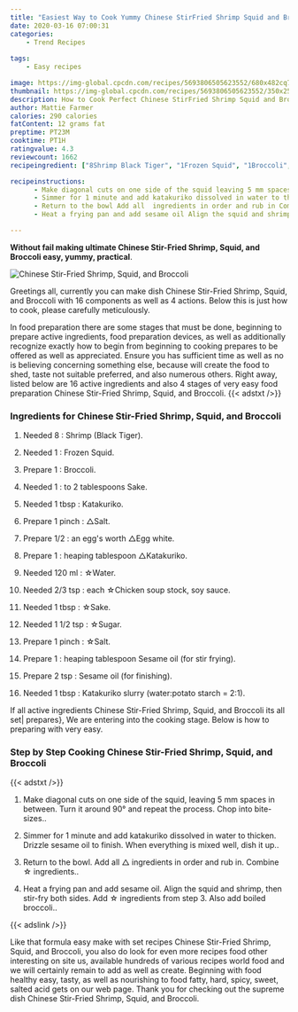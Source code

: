 ```yaml
---
title: "Easiest Way to Cook Yummy Chinese StirFried Shrimp Squid and Broccoli"
date: 2020-03-16 07:00:31
categories:
    - Trend Recipes
    
tags:
    - Easy recipes

image: https://img-global.cpcdn.com/recipes/5693806505623552/680x482cq70/chinese-stir-fried-shrimp-squid-and-broccoli-recipe-main-photo.jpg
thumbnail: https://img-global.cpcdn.com/recipes/5693806505623552/350x250cq70/chinese-stir-fried-shrimp-squid-and-broccoli-recipe-main-photo.jpg
description: How to Cook Perfect Chinese StirFried Shrimp Squid and Broccoli with 16 ingredients and 4 stages of easy cooking.
author: Mattie Farmer
calories: 290 calories
fatContent: 12 grams fat
preptime: PT23M
cooktime: PT1H
ratingvalue: 4.3
reviewcount: 1662
recipeingredient: ["8Shrimp Black Tiger", "1Frozen Squid", "1Broccoli", "1to 2 tablespoons Sake", "1 tbspKatakuriko", "1 pinchSalt", "1/2an eggs worth Egg white", "1heaping tablespoon Katakuriko", "120 mlWater", "2/3 tspeach Chicken soup stock soy sauce", "1 tbspSake", "1 1/2 tspSugar", "1 pinchSalt", "1heaping tablespoon Sesame oil for stir frying", "2 tspSesame oil for finishing", "1 tbspKatakuriko slurry waterpotato starch  21"]

recipeinstructions: 
      - Make diagonal cuts on one side of the squid leaving 5 mm spaces in between Turn it around 90 and repeat the process Chop into bitesizes 
      - Simmer for 1 minute and add katakuriko dissolved in water to thicken Drizzle sesame oil to finish When everything is mixed well dish it up 
      - Return to the bowl Add all  ingredients in order and rub in Combine  ingredients 
      - Heat a frying pan and add sesame oil Align the squid and shrimp then stirfry both sides Add  ingredients from step 3 Also add boiled broccoli

---
```




**Without fail making ultimate Chinese Stir-Fried Shrimp, Squid, and Broccoli easy, yummy, practical**. 


![Chinese Stir-Fried Shrimp, Squid, and Broccoli](https://img-global.cpcdn.com/recipes/5693806505623552/680x482cq70/chinese-stir-fried-shrimp-squid-and-broccoli-recipe-main-photo.jpg "Chinese Stir-Fried Shrimp, Squid, and Broccoli")




Greetings all, currently you can make dish Chinese Stir-Fried Shrimp, Squid, and Broccoli with 16 components as well as 4 actions. Below this is just how to cook, please carefully meticulously.

In food preparation there are some stages that must be done, beginning to prepare active ingredients, food preparation devices, as well as additionally recognize exactly how to begin from beginning to cooking prepares to be offered as well as appreciated. Ensure you has sufficient time as well as no is believing concerning something else, because will create the food to shed, taste not suitable preferred, and also numerous others. Right away, listed below are 16 active ingredients and also 4 stages of very easy food preparation Chinese Stir-Fried Shrimp, Squid, and Broccoli.
{{< adstxt />}}

### Ingredients for Chinese Stir-Fried Shrimp, Squid, and Broccoli


1. Needed 8 : Shrimp (Black Tiger).

1. Needed 1 : Frozen Squid.

1. Prepare 1 : Broccoli.

1. Needed 1 : to 2 tablespoons Sake.

1. Needed 1 tbsp : Katakuriko.

1. Prepare 1 pinch : △Salt.

1. Prepare 1/2 : an egg&#39;s worth △Egg white.

1. Prepare 1 : heaping tablespoon △Katakuriko.

1. Needed 120 ml : ☆Water.

1. Needed 2/3 tsp : each ☆Chicken soup stock, soy sauce.

1. Needed 1 tbsp : ☆Sake.

1. Needed 1 1/2 tsp : ☆Sugar.

1. Prepare 1 pinch : ☆Salt.

1. Prepare 1 : heaping tablespoon Sesame oil (for stir frying).

1. Prepare 2 tsp : Sesame oil (for finishing).

1. Needed 1 tbsp : Katakuriko slurry (water:potato starch = 2:1).



If all active ingredients Chinese Stir-Fried Shrimp, Squid, and Broccoli its all set| prepares}, We are entering into the cooking stage. Below is how to preparing with very easy.

### Step by Step Cooking Chinese Stir-Fried Shrimp, Squid, and Broccoli

{{< adstxt />}}


1. Make diagonal cuts on one side of the squid, leaving 5 mm spaces in between. Turn it around 90° and repeat the process. Chop into bite-sizes..



1. Simmer for 1 minute and add katakuriko dissolved in water to thicken. Drizzle sesame oil to finish. When everything is mixed well, dish it up..



1. Return to the bowl. Add all △ ingredients in order and rub in. Combine ☆ ingredients..



1. Heat a frying pan and add sesame oil. Align the squid and shrimp, then stir-fry both sides. Add ☆ ingredients from step 3. Also add boiled broccoli..





{{< adslink />}}

Like that formula easy make with set recipes Chinese Stir-Fried Shrimp, Squid, and Broccoli, you also do look for even more recipes food other interesting on site us, available hundreds of various recipes world food and we will certainly remain to add as well as create. Beginning with food healthy easy, tasty, as well as nourishing to food fatty, hard, spicy, sweet, salted acid gets on our web page. Thank you for checking out the supreme dish Chinese Stir-Fried Shrimp, Squid, and Broccoli.
